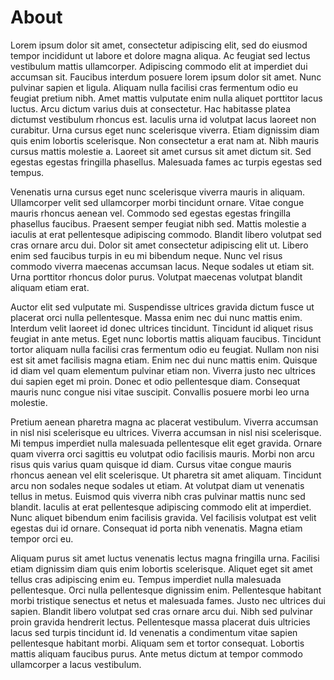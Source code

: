# About

Lorem ipsum dolor sit amet, consectetur adipiscing elit, sed do eiusmod tempor incididunt ut labore et dolore magna aliqua. Ac feugiat sed lectus vestibulum mattis ullamcorper. Adipiscing commodo elit at imperdiet dui accumsan sit. Faucibus interdum posuere lorem ipsum dolor sit amet. Nunc pulvinar sapien et ligula. Aliquam nulla facilisi cras fermentum odio eu feugiat pretium nibh. Amet mattis vulputate enim nulla aliquet porttitor lacus luctus. Arcu dictum varius duis at consectetur. Hac habitasse platea dictumst vestibulum rhoncus est. Iaculis urna id volutpat lacus laoreet non curabitur. Urna cursus eget nunc scelerisque viverra. Etiam dignissim diam quis enim lobortis scelerisque. Non consectetur a erat nam at. Nibh mauris cursus mattis molestie a. Laoreet sit amet cursus sit amet dictum sit. Sed egestas egestas fringilla phasellus. Malesuada fames ac turpis egestas sed tempus.

Venenatis urna cursus eget nunc scelerisque viverra mauris in aliquam. Ullamcorper velit sed ullamcorper morbi tincidunt ornare. Vitae congue mauris rhoncus aenean vel. Commodo sed egestas egestas fringilla phasellus faucibus. Praesent semper feugiat nibh sed. Mattis molestie a iaculis at erat pellentesque adipiscing commodo. Blandit libero volutpat sed cras ornare arcu dui. Dolor sit amet consectetur adipiscing elit ut. Libero enim sed faucibus turpis in eu mi bibendum neque. Nunc vel risus commodo viverra maecenas accumsan lacus. Neque sodales ut etiam sit. Urna porttitor rhoncus dolor purus. Volutpat maecenas volutpat blandit aliquam etiam erat.

Auctor elit sed vulputate mi. Suspendisse ultrices gravida dictum fusce ut placerat orci nulla pellentesque. Massa enim nec dui nunc mattis enim. Interdum velit laoreet id donec ultrices tincidunt. Tincidunt id aliquet risus feugiat in ante metus. Eget nunc lobortis mattis aliquam faucibus. Tincidunt tortor aliquam nulla facilisi cras fermentum odio eu feugiat. Nullam non nisi est sit amet facilisis magna etiam. Enim nec dui nunc mattis enim. Quisque id diam vel quam elementum pulvinar etiam non. Viverra justo nec ultrices dui sapien eget mi proin. Donec et odio pellentesque diam. Consequat mauris nunc congue nisi vitae suscipit. Convallis posuere morbi leo urna molestie.

Pretium aenean pharetra magna ac placerat vestibulum. Viverra accumsan in nisl nisi scelerisque eu ultrices. Viverra accumsan in nisl nisi scelerisque. Mi tempus imperdiet nulla malesuada pellentesque elit eget gravida. Ornare quam viverra orci sagittis eu volutpat odio facilisis mauris. Morbi non arcu risus quis varius quam quisque id diam. Cursus vitae congue mauris rhoncus aenean vel elit scelerisque. Ut pharetra sit amet aliquam. Tincidunt arcu non sodales neque sodales ut etiam. At volutpat diam ut venenatis tellus in metus. Euismod quis viverra nibh cras pulvinar mattis nunc sed blandit. Iaculis at erat pellentesque adipiscing commodo elit at imperdiet. Nunc aliquet bibendum enim facilisis gravida. Vel facilisis volutpat est velit egestas dui id ornare. Consequat id porta nibh venenatis. Magna etiam tempor orci eu.

Aliquam purus sit amet luctus venenatis lectus magna fringilla urna. Facilisi etiam dignissim diam quis enim lobortis scelerisque. Aliquet eget sit amet tellus cras adipiscing enim eu. Tempus imperdiet nulla malesuada pellentesque. Orci nulla pellentesque dignissim enim. Pellentesque habitant morbi tristique senectus et netus et malesuada fames. Justo nec ultrices dui sapien. Blandit libero volutpat sed cras ornare arcu dui. Nibh sed pulvinar proin gravida hendrerit lectus. Pellentesque massa placerat duis ultricies lacus sed turpis tincidunt id. Id venenatis a condimentum vitae sapien pellentesque habitant morbi. Aliquam sem et tortor consequat. Lobortis mattis aliquam faucibus purus. Ante metus dictum at tempor commodo ullamcorper a lacus vestibulum.
